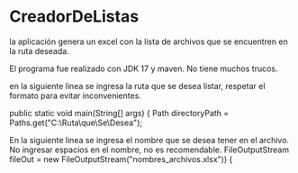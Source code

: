 # CreadorDeListas
la aplicación genera un excel con la lista de archivos que se encuentren en la ruta deseada.

El programa fue realizado con JDK 17 y maven. No tiene muchos trucos.

en la siguiente linea se ingresa la ruta que se desea listar, respetar el formato para evitar inconvenientes.

   public static void main(String[] args) {
        Path directoryPath = Paths.get("C:\\Ruta\\que\\Se\\Desea");


En la siguiente linea se ingresa el nombre que se desea tener en el archivo. No ingresar espacios en el nombre, no es recomendable.
                     FileOutputStream fileOut = new FileOutputStream("nombres_archivos.xlsx")) {

